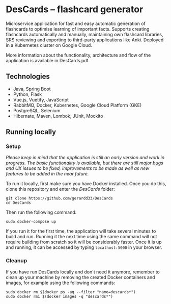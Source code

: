 # DesCards – flashcard generator

Microservice application for fast and easy automatic generation of flashcards to optimise learning of important facts. Supports creating flashcards automatically and manually, maintaining own flashcard libraries, SRS reviewing and exporting to third-party applications like Anki. Deployed in a Kubernetes cluster on Google Cloud.

More information about the functionality, architecture and flow of the application is available in DesCards.pdf.


## Technologies

- Java, Spring Boot
- Python, Flask
- Vue.js, Vuetify, JavaScript
- RabbitMQ, Docker, Kubernetes, Google Cloud Platform (GKE)
- PostgreSQL, Selenium
- Hibernate, Maven, Lombok, JUnit, Mockito


## Running locally

### Setup

*Please keep in mind that the application is still an early version and work in progress. The basic functionality is available, but there are still major bugs and UX issues to be fixed, improvements to be made as well as new features to be added in the near future.*

To run it locally, first make sure you have Docker installed. Once you do this, clone this repository and enter the *DesCards* folder:

```
git clone https://github.com/gerardd33/DesCards
cd DesCards
```

Then run the following command:

```
sudo docker-compose up
```

If you run it for the first time, the application will take several minutes to build and run. Running it the next time using the same command will not require building from scratch so it will be considerably faster. Once it is up and running, it can be accessed by typing ``localhost:5000`` in your browser.

### Cleanup

If you have run DesCards locally and don't need it anymore, remember to clean up your machine by removing the created Docker containers and images, for example using the following commands:

```
sudo docker rm $(docker ps -aq --filter "name=descards*")
sudo docker rmi $(docker images -q "descards*")
```

